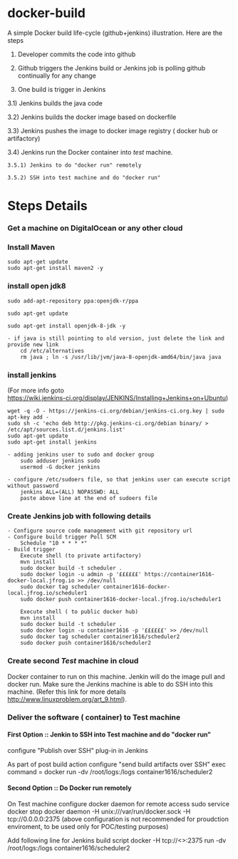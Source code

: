 # docker-build
A simple Docker build life-cycle (github+jenkins) illustration. Here are the steps

1) Developer commits the code into github

2) Github triggers the Jenkins build or Jenkins job is polling github continually for any change

3) One build is trigger in Jenkins

  3.1) Jenkins builds the java code
  
  3.2) Jenkins builds the docker image based on dockerfile
  
  3.3) Jenkins pushes the image to docker image registry ( docker hub or artifactory)
  
  3.4) Jenkins run the Docker container into *test*  machine.  
  
    3.5.1) Jenkins to do "docker run" remotely 
    
    3.5.2) SSH into test machine and do "docker run" 
    

# Steps Details

### Get a machine on DigitalOcean or any other cloud 
### Install Maven
	sudo apt-get update
	sudo apt-get install maven2 -y
	
### install open jdk8
	sudo add-apt-repository ppa:openjdk-r/ppa
	
	sudo apt-get update
	
	sudo apt-get install openjdk-8-jdk -y

	- if java is still pointing to old version, just delete the link and provide new link
		cd /etc/alternatives
		rm java ; ln -s /usr/lib/jvm/java-8-openjdk-amd64/bin/java java

### install jenkins 
  (For more info goto  
    https://wiki.jenkins-ci.org/display/JENKINS/Installing+Jenkins+on+Ubuntu)
	
	wget -q -O - https://jenkins-ci.org/debian/jenkins-ci.org.key | sudo apt-key add -
	sudo sh -c 'echo deb http://pkg.jenkins-ci.org/debian binary/ > /etc/apt/sources.list.d/jenkins.list'
	sudo apt-get update
	sudo apt-get install jenkins

	- adding jenkins user to sudo and docker group
		sudo adduser jenkins sudo
		usermod -G docker jenkins

	- configure /etc/sudoers file, so that jenkins user can execute script without password
		jenkins ALL=(ALL) NOPASSWD: ALL
		paste above line at the end of sudoers file



### Create Jenkins job with following details

	- Configure source code management with git repository url
	- Configure build trigger Poll SCM 
		Schedule "10 * * * *"
	- Build trigger
		Execute shell (to private artifactory)
		mvn install
		sudo docker build -t scheduler .
		sudo docker login -u admin -p '££££££' https://container1616-docker-local.jfrog.io >> /dev/null
		sudo docker tag scheduler container1616-docker-local.jfrog.io/scheduler1
		sudo docker push container1616-docker-local.jfrog.io/scheduler1

		Execute shell ( to public docker hub)
		mvn install 
		sudo docker build -t scheduler .
		sudo docker login -u container1616 -p '££££££' >> /dev/null
		sudo docker tag scheduler container1616/scheduler2
		sudo docker push container1616/scheduler2


### Create second *Test* machine in cloud 

Docker container to run on this machine. Jenkin will do the image pull and docker run. 
Make sure the Jenkins machine is able to do SSH into this machine. (Refer this link for more details http://www.linuxproblem.org/art_9.html). 

### Deliver the software ( container) to Test machine

#### First Option :: Jenkin to SSH into Test machine and do "docker run"

configure "Publish over SSH" plug-in  in Jenkins

As part of post build action configure "send build artifacts over SSH"
exec command = docker run  -dv /root/logs:/logs container1616/scheduler2 

#### Second Option :: Do Docker run remotely

On Test machine configure docker daemon for remote access
sudo service docker stop
docker daemon -H unix:///var/run/docker.sock -H tcp://0.0.0.0:2375 
(above configuration is not recommended for proudction enviroment, to be used only for POC/testing purposes)

Add following line for Jenkins build script
docker -H tcp://<<Test machine ip address>>:2375 run  -dv /root/logs:/logs container1616/scheduler2 




